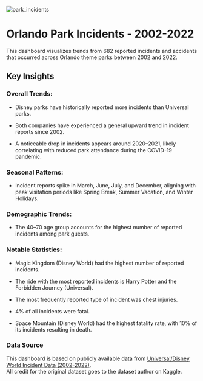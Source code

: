
![park_incidents](https://github.com/user-attachments/assets/71a7ab77-fe2b-40fe-ad29-33cf09a839cd)

# Orlando Park Incidents - 2002-2022
This dashboard visualizes trends from 682 reported incidents and accidents that occurred across Orlando theme parks between 2002 and 2022.

## Key Insights
### Overall Trends:

* Disney parks have historically reported more incidents than Universal parks.

* Both companies have experienced a general upward trend in incident reports since 2002.

* A noticeable drop in incidents appears around 2020–2021, likely correlating with reduced park attendance during the COVID-19 pandemic.

### Seasonal Patterns:

* Incident reports spike in March, June, July, and December, aligning with peak visitation periods like Spring Break, Summer Vacation, and Winter Holidays.

### Demographic Trends:

* The 40–70 age group accounts for the highest number of reported incidents among park guests.

### Notable Statistics:

* Magic Kingdom (Disney World) had the highest number of reported incidents.

* The ride with the most reported incidents is Harry Potter and the Forbidden Journey (Universal).

* The most frequently reported type of incident was chest injuries.

* 4% of all incidents were fatal.

* Space Mountain (Disney World) had the highest fatality rate, with 10% of its incidents resulting in death.

### Data Source

This dashboard is based on publicly available data from [Universal/Disney World Incident Data (2002-2022)](https://www.kaggle.com/datasets/aaronjones32/universalwdw-incident-data-20022022/data).  
All credit for the original dataset goes to the dataset author on Kaggle.
